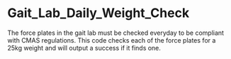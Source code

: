 # Gait_Lab_Daily_Weight_Check
The force plates in the gait lab must be checked everyday to be compliant with CMAS regulations. This code checks each of the force plates for a 25kg weight and will output a success if it finds one.
